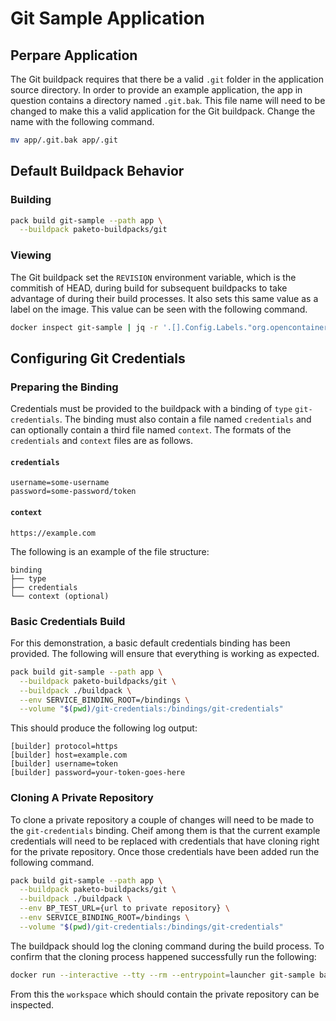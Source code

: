 # Git Sample Application

## Perpare Application

The Git buildpack requires that there be a valid `.git` folder in the
application source directory. In order to provide an example application, the
app in question contains a directory named `.git.bak`. This file name will need
to be changed to make this a valid application for the Git buildpack. Change
the name with the following command.
```bash
mv app/.git.bak app/.git
```

## Default Buildpack Behavior

### Building

```bash
pack build git-sample --path app \
  --buildpack paketo-buildpacks/git
```

### Viewing

The Git buildpack set the `REVISION` environment variable, which is the
commitish of HEAD, during build for subsequent buildpacks to take advantage of
during their build processes. It also sets this same value as a label on the
image. This value can be seen with the following command.
```bash
docker inspect git-sample | jq -r '.[].Config.Labels."org.opencontainers.image.revision"'
```

## Configuring Git Credentials

### Preparing the Binding

Credentials must be provided to the buildpack with a binding of `type`
`git-credentials`. The binding must also contain a file named `credentials` and
can optionally contain a third file named `context`. The formats of the
`credentials` and `context` files are as follows.

#### `credentials`

```plain
username=some-username
password=some-password/token
```

#### `context`

```plain
https://example.com
```

The following is an example of the file structure:
```plain
binding
├── type
├── credentials
└── context (optional)
```

### Basic Credentials Build

For this demonstration, a basic default credentials binding has been provided.
The following will ensure that everything is working as expected.
```bash
pack build git-sample --path app \
  --buildpack paketo-buildpacks/git \
  --buildpack ./buildpack \
  --env SERVICE_BINDING_ROOT=/bindings \
  --volume "$(pwd)/git-credentials:/bindings/git-credentials"
```

This should produce the following log output:
```plain
[builder] protocol=https
[builder] host=example.com
[builder] username=token
[builder] password=your-token-goes-here
```

### Cloning A Private Repository

To clone a private repository a couple of changes will need to be made to the
`git-credentials` binding. Cheif among them is that the current example
credentials will need to be replaced with credentials that have cloning right
for the private repository. Once those credentials have been added run the
following command.
```bash
pack build git-sample --path app \
  --buildpack paketo-buildpacks/git \
  --buildpack ./buildpack \
  --env BP_TEST_URL={url to private repository} \
  --env SERVICE_BINDING_ROOT=/bindings \
  --volume "$(pwd)/git-credentials:/bindings/git-credentials"
```

The buildpack should log the cloning command during the build process. To
confirm that the cloning process happened successfully run the following:
```bash
docker run --interactive --tty --rm --entrypoint=launcher git-sample bash
```

From this the `workspace` which should contain the private repository can be
inspected.
